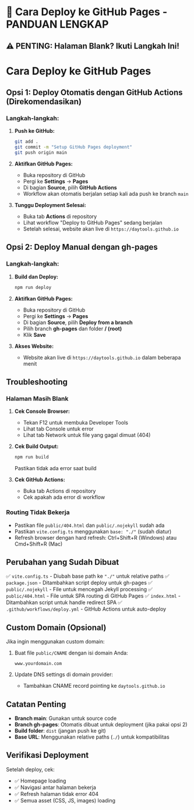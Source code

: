 # 🚀 Cara Deploy ke GitHub Pages - PANDUAN LENGKAP

## ⚠️ PENTING: Halaman Blank? Ikuti Langkah Ini!

# Cara Deploy ke GitHub Pages

## Opsi 1: Deploy Otomatis dengan GitHub Actions (Direkomendasikan)

### Langkah-langkah:

1. **Push ke GitHub:**
   ```bash
   git add .
   git commit -m "Setup GitHub Pages deployment"
   git push origin main
   ```

2. **Aktifkan GitHub Pages:**
   - Buka repository di GitHub
   - Pergi ke **Settings** → **Pages**
   - Di bagian **Source**, pilih **GitHub Actions**
   - Workflow akan otomatis berjalan setiap kali ada push ke branch `main`

3. **Tunggu Deployment Selesai:**
   - Buka tab **Actions** di repository
   - Lihat workflow "Deploy to GitHub Pages" sedang berjalan
   - Setelah selesai, website akan live di `https://daytools.github.io`

## Opsi 2: Deploy Manual dengan gh-pages

### Langkah-langkah:

1. **Build dan Deploy:**
   ```bash
   npm run deploy
   ```

2. **Aktifkan GitHub Pages:**
   - Buka repository di GitHub
   - Pergi ke **Settings** → **Pages**
   - Di bagian **Source**, pilih **Deploy from a branch**
   - Pilih branch **gh-pages** dan folder **/ (root)**
   - Klik **Save**

3. **Akses Website:**
   - Website akan live di `https://daytools.github.io` dalam beberapa menit

## Troubleshooting

### Halaman Masih Blank

1. **Cek Console Browser:**
   - Tekan F12 untuk membuka Developer Tools
   - Lihat tab Console untuk error
   - Lihat tab Network untuk file yang gagal dimuat (404)

2. **Cek Build Output:**
   ```bash
   npm run build
   ```
   Pastikan tidak ada error saat build

3. **Cek GitHub Actions:**
   - Buka tab Actions di repository
   - Cek apakah ada error di workflow

### Routing Tidak Bekerja

- Pastikan file `public/404.html` dan `public/.nojekyll` sudah ada
- Pastikan `vite.config.ts` menggunakan `base: "./"` (sudah diatur)
- Refresh browser dengan hard refresh: Ctrl+Shift+R (Windows) atau Cmd+Shift+R (Mac)

## Perubahan yang Sudah Dibuat

✅ `vite.config.ts` - Diubah base path ke `"./"` untuk relative paths
✅ `package.json` - Ditambahkan script deploy untuk gh-pages
✅ `public/.nojekyll` - File untuk mencegah Jekyll processing
✅ `public/404.html` - File untuk SPA routing di GitHub Pages
✅ `index.html` - Ditambahkan script untuk handle redirect SPA
✅ `.github/workflows/deploy.yml` - GitHub Actions untuk auto-deploy

## Custom Domain (Opsional)

Jika ingin menggunakan custom domain:

1. Buat file `public/CNAME` dengan isi domain Anda:
   ```
   www.yourdomain.com
   ```

2. Update DNS settings di domain provider:
   - Tambahkan CNAME record pointing ke `daytools.github.io`

## Catatan Penting

- **Branch main**: Gunakan untuk source code
- **Branch gh-pages**: Otomatis dibuat untuk deployment (jika pakai opsi 2)
- **Build folder**: `dist` (jangan push ke git)
- **Base URL**: Menggunakan relative paths (`./`) untuk kompatibilitas

## Verifikasi Deployment

Setelah deploy, cek:
- ✅ Homepage loading
- ✅ Navigasi antar halaman bekerja
- ✅ Refresh halaman tidak error 404
- ✅ Semua asset (CSS, JS, images) loading
